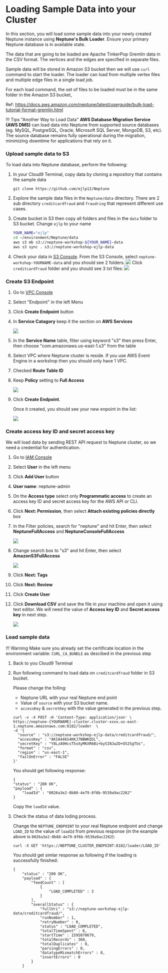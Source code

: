 # Loading Sample Data into your Cluster

In this section, you will load some sample data into your newly created Neptune instance using **Neptune's Bulk Loader**.  Ensure your primary Neptune database is in available state.

The data that are going to be loaded are Apache TinkerPop Gremlin data in the CSV format. The vertices and the edges are specified in separate files.

Sample data will be stored in Amazon S3 bucket then we will use `curl` command to start the loader. 
The loader can load from multiple vertex files and multiple edge files in a single load job.

For each load command, the set of files to be loaded must be in the same folder in the Amazon S3 bucket,

Ref: https://docs.aws.amazon.com/neptune/latest/userguide/bulk-load-tutorial-format-gremlin.html

!!! Tips "Another Way to Load Data"
    **AWS Database Migration Service (AWS DMS)** can load data into Neptune from supported source databases (eg. MySQL, PostgreSQL, Oracle, Microsoft SQL Server, MongoDB, S3, etc). The source database remains fully operational during the migration, minimizing downtime for applications that rely on it. 

### Upload sample data to S3

To load data into Neptune database, perform the following:

1. In your Cloud9 Terminal, copy data by cloning a repository that contains the sample data
    ```
    git clone https://github.com/ejlp12/Neptune
    ```
2. Explore the sample data files in the `Neptune/data` directory. There are 2 sub directory `creditcardfraud` and `fraudring` that represent different use cases. 
   
3. Create bucket in S3 then copy all folders and files in the `data` folder to S3 bucket.
   Change `ejlp` to your name
   ```bash
   YOUR_NAME="ejlp"
   cd ~/environment/Neptune/data
   aws s3 mb s3://neptune-workshop-${YOUR_NAME}-data
   aws s3 sync . s3://neptune-workshop-ejlp-data
   ```
4. Check your data in [S3 Console](https://s3.console.aws.amazon.com/s3/home). From the S3 Console, select `neptune-workshop-YOURNAME-data` and you should see 2 folders:
   ![](assets/images/s3_data.png)
   Click `creditcardfraud` folder and you should see 3 txt files:
   ![](assets/images/s3_data_creditcardfraud.png)

### Create S3 Endpoint

1. Go to [VPC Console](https://console.aws.amazon.com/vpc/home)
2. Select "Endpoint" in the left Menu
3. Click **Create Endpoint** button
4. In **Service Catagory** keep it the section on **AWS Services**
   
    ![](assets/images/create_s3_vpc_endpoint1.png)

5. In the **Service Name** table, filter using keyword "s3" then press Enter, then choose "com.amazonaws.us-east-1.s3" from the table
   
6. Select VPC where Neptune cluster is reside. If you use AWS Event Engine in a workshop then you should only have 1 VPC.
   
7. Checked **Route Table ID** 
   
8. Keep **Policy** setting to **Full Access**
   
    ![](assets/images/create_s3_vpc_endpoint2.png)
9.  Click **Create Endpoint**.
    
     Once it created, you should see your new enpoint in the list:
    
    ![](assets/images/create_s3_vpc_endpoint.png)
   
   

### Create access key ID and secret access key

We will load data by sending REST API request to Neptune cluster, so we need a credential for authentication.

1. Go to [IAM Console](https://console.aws.amazon.com/iam/home)
2. Select **User** in the left menu
3. Click **Add User** button
4. **User name**: neptune-admin
5. On the **Access type** select only **Programmatic access** to create an access key ID and secret access key for the AWS API or CLI.
6. Click **Next: Permission**, then select **Attach existing policies directly** box
7. In the Filter policies, search for "neptune" and hit Enter, then select **NeptuneFullAccess** and **NeptuneConsoleFullAccess**
     
     ![](assets/images/iam_policies1.png)
8. Change search box to "s3" and hit Enter, then select **AmazonS3FullAccess**
    
     ![](assets/images/iam_policies_s3.png)

9.  Click **Next: Tags**
10. Click **Next: Review**
11. Click **Create User**
12. Click **Download CSV** and save the file in your machine and open it using text editor. We will need the value of **Access key ID** and **Secret access key** in next step.
     
     ![](assets/images/iam_accesskey.png)


### Load sample data

!!! Warning 
    Make sure you already set the certificate location in the environment variable: `CURL_CA_BUNDLE` as descibed in the previous step
   
1. Back to you Cloud9 Terminal 
2. Run following command to load data on `creditcardfraud` folder in S3 bucket. 
   
    Please change the folling:
    - Neptune URL with your real Neptune end point 
    - Value of `source` with your S3 bucket name.
    - `accessKey` & `secretKey` with the value generated in the previous step.
   
    ```
    curl -v -X POST -H 'Content-Type: application/json' \
    https://neptune-{YOURNAME}-cluster.cluster-xxxx.us-east-1.neptune.amazonaws.com:8182/loader  \
    -d '{ 
      "source" : "s3://neptune-workshop-ejlp-data/creditcardfraud/",
      "accessKey" : "AKIA446S4KKJ7NBWKQ5L",
      "secretKey" : "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",
      "format" : "csv",
      "region" : "us-east-1",
      "failOnError" : "FALSE"
    }'   
    ```
    You should get following response:
    ```
    {
    "status" : "200 OK",
    "payload" : {
        "loadId" : "0026a3e2-0b80-4e79-8f6b-9539a9ac2262"
    }
    ```
    Copy the `loadId` value.

3. Check the status of data loding process.
    
    Change the `NEPTUNE_ENDPOINT` to your real Neptune endpoint and change `LOAD_ID` to the value of `loadId` from previous response (in the example above is `0026a3e2-0b80-4e79-8f6b-9539a9ac2262`):
   ```
   curl -X GET 'https://NEPTUNE_CLUSTER_ENDPOINT:8182/loader/LOAD_ID'  
   ```
   You should get simlar response as following if the loading is successfully finished:                                                                  

    ```
    {
        "status" : "200 OK",
        "payload" : {
            "feedCount" : [
                {
                    "LOAD_COMPLETED" : 3
                }
            ],
            "overallStatus" : {
                "fullUri" : "s3://neptune-workshop-ejlp-data/creditcardfraud/",
                "runNumber" : 1,
                "retryNumber" : 0,
                "status" : "LOAD_COMPLETED",
                "totalTimeSpent" : 6,
                "startTime" : 1595070679,
                "totalRecords" : 360,
                "totalDuplicates" : 0,
                "parsingErrors" : 0,
                "datatypeMismatchErrors" : 0,
                "insertErrors" : 0
            }
        }
    ```